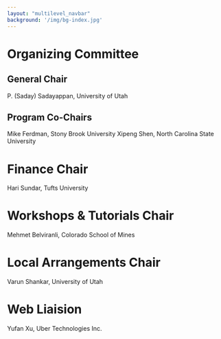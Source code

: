 ```yaml
---
layout: "multilevel_navbar"
background: '/img/bg-index.jpg'
---
```



# Organizing Committee

## General Chair
P. (Saday) Sadayappan, University of Utah

## Program Co-Chairs
Mike Ferdman, Stony Brook University
Xipeng Shen, North Carolina State University

# Finance Chair
Hari Sundar, Tufts University

# Workshops & Tutorials Chair
Mehmet Belviranli, Colorado School of Mines

# Local Arrangements Chair
Varun Shankar, University of Utah

# Web Liaision
Yufan Xu, Uber Technologies Inc.



